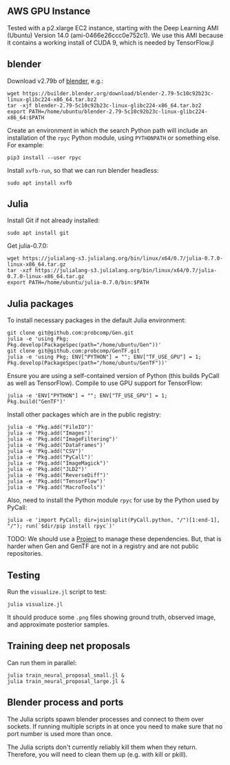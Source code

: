 ## AWS GPU Instance

Tested with a p2.xlarge EC2 instance, starting with the Deep Learning AMI (Ubuntu) Version 14.0 (ami-0466e26ccc0e752c1).
We use this AMI because it contains a working install of CUDA 9, which is needed by TensorFlow.jl

## blender

Download v2.79b of [blender](https://www.blender.org/download/), e.g.:
```
wget https://builder.blender.org/download/blender-2.79-5c10c92b23c-linux-glibc224-x86_64.tar.bz2
tar -xjf blender-2.79-5c10c92b23c-linux-glibc224-x86_64.tar.bz2
export PATH=/home/ubuntu/blender-2.79-5c10c92b23c-linux-glibc224-x86_64:$PATH
```

Create an environment in which the search Python path will include an installation of the `rpyc` Python module, using `PYTHONPATH` or something else.
For example:
```
pip3 install --user rpyc
```

Install `xvfb-run`, so that we can run blender headless:
```
sudo apt install xvfb
```

## Julia
Install Git if not already installed:
```
sudo apt install git
```

Get julia-0.7.0:
```
wget https://julialang-s3.julialang.org/bin/linux/x64/0.7/julia-0.7.0-linux-x86_64.tar.gz
tar -xzf https://julialang-s3.julialang.org/bin/linux/x64/0.7/julia-0.7.0-linux-x86_64.tar.gz
export PATH=/home/ubuntu/julia-0.7.0/bin:$PATH
```

## Julia packages

To install necessary packages in the default Julia environment:
```
git clone git@github.com:probcomp/Gen.git
julia -e 'using Pkg; Pkg.develop(PackageSpec(path="/home/ubuntu/Gen"))'
git clone git@github.com:probcomp/GenTF.git
julia -e 'using Pkg; ENV["PYTHON"] = ""; ENV["TF_USE_GPU"] = 1; Pkg.develop(PackageSpec(path="/home/ubuntu/GenTF"))'
```

Ensure you are using a self-contained version of Python (this builds PyCall as well as TensorFlow).
Compile to use GPU support for TensorFlow:
```
julia -e 'ENV["PYTHON"] = ""; ENV["TF_USE_GPU"] = 1; Pkg.build("GenTF")'
```

Install other packages which are in the public registry:
```
julia -e 'Pkg.add("FileIO")'
julia -e 'Pkg.add("Images")'
julia -e 'Pkg.add("ImageFiltering")'
julia -e 'Pkg.add("DataFrames")'
julia -e 'Pkg.add("CSV")'
julia -e 'Pkg.add("PyCall")'
julia -e 'Pkg.add("ImageMagick")'
julia -e 'Pkg.add("JLD2")'
julia -e 'Pkg.add("ReverseDiff")'
julia -e 'Pkg.add("TensorFlow")'
julia -e 'Pkg.add("MacroTools")'
```

Also, need to install the Python module `rpyc` for use by the Python used by PyCall:
```
julia -e 'import PyCall; dir=join(split(PyCall.python, "/")[1:end-1], "/"); run(`$dir/pip install rpyc`)'
```

TODO: We should use a [Project](https://docs.julialang.org/en/v1/stdlib/Pkg/) to manage these dependencies.
But, that is harder when Gen and GenTF are not in a registry and are not public repositories.

## Testing

Run the `visualize.jl` script to test:
```
julia visualize.jl
```

It should produce some `.png` files showing ground truth, observed image, and approximate posterior samples.

## Training deep net proposals

Can run them in parallel:
```
julia train_neural_proposal_small.jl &
julia train_neural_proposal_large.jl &
```

## Blender process and ports

The Julia scripts spawn blender processes and connect to them over sockets.
If running multiple scripts in at once you need to make sure that no port number is used more than once.

The Julia scripts don't currently reliably kill them when they return.
Therefore, you will need to clean them up (e.g. with kill or pkill).
